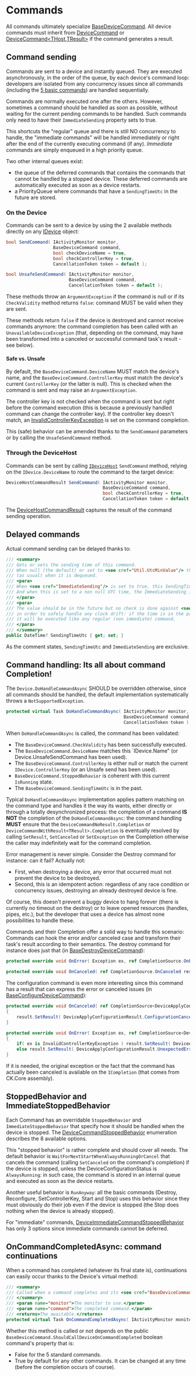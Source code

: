 # Commands

All commands ultimately specialize [BaseDeviceCommand](BaseDeviceCommand.cs).
All device commands must inherit from [DeviceCommand](DeviceCommand&lt;THost&gt;.cs) or [DeviceCommand&lt;THost,TResult&gt;](DeviceCommandT.cs)
if the command generates a result. 

## Command sending

Commands are sent to a device and instantly queued. They are executed asynchronously, in the order of the queue, by each
device's command loop: developers are isolated from any concurrency issues since all commands (including
the [5 basic commands](Basic)) are handled sequentially.

Commands are normally executed one after the others. However, sometimes a command should be handled as soon as possible,
without waiting for the current pending commands to be handled. Such commands only need to have their `ImmediateSending`
property sets to true.
   
This shortcuts the "regular" queue and there is still NO concurrency to handle, the "immediate commands" will be handled
immediately or right after the end of the currently executing command (if any).
*Immediate* commands are simply enqueued in a high priority queue.

Two other internal queues exist:
- the queue of the deferred commands that contains the commands that cannot be handled
by a stopped device. These deferred commands are automatically executed as soon as a device restarts.
- a PriorityQueue where commands that have a `SendingTimeUtc` in the future are stored.

### On the Device

Commands can be sent to a device by using the 2 available methods directly on any [IDevice](../Device/IDevice.cs) object:

```csharp
bool SendCommand( IActivityMonitor monitor,
                  BaseDeviceCommand command,
                  bool checkDeviceName = true,
                  bool checkControllerKey = true,
                  CancellationToken token = default );

bool UnsafeSendCommand( IActivityMonitor monitor,
                        BaseDeviceCommand command,
                        CancellationToken token = default );
```
These methods throw an `ArgumentException` if the command is null or if its `CheckValidity` method returns `false`:
command MUST be valid when they are sent.

These methods return `false` if the device is destroyed and cannot receive commands anymore: the command completion has been
called with an `UnavailableDeviceException` (that, depending on the command, may have been transformed into a canceled or successful
command task's result - see below).


#### Safe vs. Unsafe

By default, the `BaseDeviceCommand.DeviceName` MUST match the device's name, and the `BaseDeviceCommand.ControllerKey` must match the device's
current `ControllerKey` (or the latter is null). This is checked when the command is sent
and may raise an `ArgumentException`.

The controller key is not checked when the command is sent but right before the command execution (this is because a previously
handled command can change the controller key). If the controller key doesn't match, an [InvalidControllerKeyException](../Device/InvalidControllerKeyException.cs)
is set on the command completion.

This (safe) behavior can be amended thanks to the `SendCommand` parameters or by calling the `UnsafeSendCommand` method.

### Through the DeviceHost

Commands can be sent by calling [`IDeviceHost`](../Host/IDeviceHost.cs) `SendCommand` method, relying on the `IDevice.DeviceName`
to route the command to the target device:

```csharp
DeviceHostCommandResult SendCommand( IActivityMonitor monitor,
                                     BaseDeviceCommand command,
                                     bool checkControllerKey = true,
                                     CancellationToken token = default );
```

The [DeviceHostCommandResult](../Host/DeviceHostCommandResult.cs) captures the result of the command sending operation.

## Delayed commands

Actual command sending can be delayed thanks to:

```csharp
/// <summary>
/// Gets or sets the sending time of this command.
/// When null (the default) or set to <see cref="Util.UtcMinValue"/> the command is executed
/// (as usual) when it is dequeued.
/// <para>
/// When <see cref="ImmediateSending"/> is set to true, this SendingTimeUtc is automatically set to null.
/// And when this is set to a non null UTC time, the ImmediateSending is automatically set to false.
/// </para>
/// <para>
/// The value should be in the future but no check is done against <see cref="DateTime.UtcNow"/>
/// in order to safely handle any clock drift: if the time is in the past when the command is dequeued,
/// it will be executed like any regular (non immediate) command.
/// </para>
/// </summary>
public DateTime? SendingTimeUtc { get; set; }
```

As the comment states, `SendingTimeUtc` and `ImmediateSending` are exclusive.

## Command handling: Its all about command Completion!

The `Device.DoHandleCommandAsync` SHOULD be overridden otherwise, since all commands should be handled, the default implementation
systematically throws a `NotSupportedException`.

```csharp
protected virtual Task DoHandleCommandAsync( IActivityMonitor monitor,
                                             BaseDeviceCommand command,
                                             CancellationToken token )
```

When `DoHandleCommandAsync` is called, the command has been validated:

- The `BaseDeviceCommand.CheckValidity` has been successfully executed.
- The `BaseDeviceCommand.DeviceName` matches this `IDevice.Name" (or Device.UnsafeSendCommand has been used). 
- The `BaseDeviceCommand.ControllerKey` is either null or match the current `IDevice.ControllerKey` (or an Unsafe send has been used).
- `BaseDeviceCommand.StoppedBehavior` is coherent with this current `IsRunning` state.
- The `BaseDeviceCommand.SendingTimeUtc` is in the past.

Typical `DoHandleCommandAsync` implementation applies pattern matching on the command type and handles
it the way its wants, either directly or through a totally desynchronized process:
the completion of a command **IS NOT** the completion of the `DoHandleCommandAsync`: the 
command handling **MUST** ensure that the `DeviceCommandNoResult.Completion` 
or `DeviceCommandWithResult<TResult>.Completion` is eventually resolved 
by calling `SetResult`, `SetCanceled` or `SetException` on the Completion otherwise the caller 
may indefinitely wait for the command completion.

Error management is never simple. Consider the Destroy command for instance: can it fail? Actually not:
- First, when destroying a device, any error that occurred must not prevent the device to be destroyed.
- Second, this is an idempotent action: regardless of any race condition or concurrency issues, destroying an already destroyed
device is fine.

Of course, this doesn't prevent a buggy device to hang forever (there is currently no timeout on the destroy) or to leave opened
resources (handles, pipes, etc.), but the developer that uses a device has almost none possibilities to handle these.

Commands and their Completion offer a solid way to handle this scenario: Commands can hook the error and/or canceled case and
transform their task's result according to their semantics. The destroy command for instance does just that
(in [BaseDestroyDeviceCommand](Basic/BaseDestroyDeviceCommand.cs)):

```csharp
protected override void OnError( Exception ex, ref CompletionSource.OnError result ) => result.SetResult();

protected override void OnCanceled( ref CompletionSource.OnCanceled result ) => result.SetResult();
```

The configuration command is even more interesting since this command has a result that can express the error or canceled issues
(in [BaseConfigureDeviceCommand](Basic/BaseConfigureDeviceCommand.cs)):

```csharp
protected override void OnCanceled( ref CompletionSource<DeviceApplyConfigurationResult>.OnCanceled result )
{
    result.SetResult( DeviceApplyConfigurationResult.ConfigurationCanceled );
}

protected override void OnError( Exception ex, ref CompletionSource<DeviceApplyConfigurationResult>.OnError result )
{
    if( ex is InvalidControllerKeyException ) result.SetResult( DeviceApplyConfigurationResult.InvalidControllerKey );
    else result.SetResult( DeviceApplyConfigurationResult.UnexpectedError );
}
```

If it is needed, the original exception or the fact that the command has actually been canceled is available on the `ICompletion` (that comes from
CK.Core assembly).

## StoppedBehavior and ImmediateStoppedBehavior

Each Command has an overridable `StoppedBehavior` and `ImmediateStoppedBehavior` that specify how it should be handled when the device is stopped.
The [DeviceCommandStoppedBehavior](DeviceCommandStoppedBehavior.cs) enumeration describes the 8 available options.

This "stopped behavior" is rather complete and should cover all needs. The default behavior is `WaitForNextStartWhenAlwaysRunningOrCancel`
that cancels the command (calling `SetCanceled` on the command's completion) if the device is stopped, unless the DeviceConfigurationStatus is
`AlwaysRunning`: in such case, the command is stored in an internal queue and executed as soon as the device restarts.

Another useful behavior is `RunAnyway`: all the basic commands (Destroy, Reconfigure, SetControllerKey, Start and Stop) uses this
behavior since they must obviously do their job even if the device is stopped (the Stop does nothing when the device is already stopped).

For "immediate" commands, [DeviceImmediateCommandStoppedBehavior](DeviceImmediateCommandStoppedBehavior.cs) has only 3 options since
immediate commands cannot be deferred.

## OnCommandCompletedAsync: command continuations

When a command has completed (whatever its final state is), continuations can easily occur thanks to the Device's virtual method:
```csharp
/// <summary>
/// Called when a command completes and its <see cref="BaseDeviceCommand.ShouldCallDeviceOnCommandCompleted"/> is true.
/// </summary>
/// <param name="monitor">The monitor to use.</param>
/// <param name="command">The completed command.</param>
/// <returns>The awaitable.</returns>
protected virtual Task OnCommandCompletedAsync( IActivityMonitor monitor, BaseDeviceCommand command ) => Task.CompletedTask;
```

Whether this method is called or not depends on the public `BaseDeviceCommand.ShouldCallDeviceOnCommandCompleted` boolean
command's property that is:
- False for the 5 standard commands.
- True by default for any other commands. It can be changed at any time (before the completion occurs of course).


